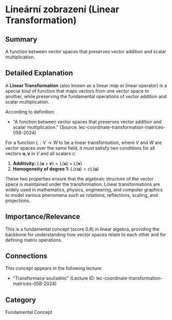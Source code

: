 # Lineární zobrazení (Linear Transformation)

## Summary
A function between vector spaces that preserves vector addition and scalar multiplication.

## Detailed Explanation
A **Linear Transformation** (also known as a linear map or linear operator) is a special kind of function that maps vectors from one vector space to another, while preserving the fundamental operations of vector addition and scalar multiplication.

According to definition:
*   "A function between vector spaces that preserves vector addition and scalar multiplication." (Source: lec-coordinate-transformation-matrices-05B-2024)

For a function $L: V \to W$ to be a linear transformation, where $V$ and $W$ are vector spaces over the same field, it must satisfy two conditions for all vectors $\mathbf{u}, \mathbf{v}$ in $V$ and all scalars $c$:
1.  **Additivity:** $L(\mathbf{u} + \mathbf{v}) = L(\mathbf{u}) + L(\mathbf{v})$
2.  **Homogeneity of degree 1:** $L(c\mathbf{u}) = cL(\mathbf{u})$

These two properties ensure that the algebraic structure of the vector space is maintained under the transformation. Linear transformations are widely used in mathematics, physics, engineering, and computer graphics to model various phenomena such as rotations, reflections, scaling, and projections.

## Importance/Relevance
This is a fundamental concept (score 0.8) in linear algebra, providing the backbone for understanding how vector spaces relate to each other and for defining matrix operations.

## Connections
This concept appears in the following lecture:
*   "Transformace souřadnic" (Lecture ID: lec-coordinate-transformation-matrices-05B-2024)

## Category
Fundamental Concept